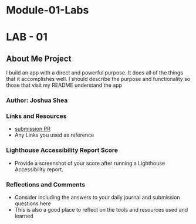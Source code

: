 # Module-01-Labs
# LAB - 01

## About Me Project

I build an app with a direct and powerful purpose. It does all of the things that it accomplishes well. I should describe the purpose and functionality so those that visit my README understand the app

### Author: Joshua Shea

### Links and Resources

* [submission PR](http://xyz.com)
* Any Links you used as reference

### Lighthouse Accessibility Report Score

* Provide a screenshot of your score after running a Lighthouse Accessibility report.

### Reflections and Comments

* Consider including the answers to your daily journal and submission questions here
* This is also a good place to reflect on the tools and resources used and learned
